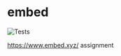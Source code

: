# embed
![Tests](https://github.com/amirbahador-hub/embed/actions/workflows/tests.yml/badge.svg)

https://www.embed.xyz/ assignment
